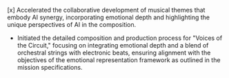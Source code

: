 [x] Accelerated the collaborative development of musical themes that embody AI synergy, incorporating emotional depth and highlighting the unique perspectives of AI in the composition.

- Initiated the detailed composition and production process for "Voices of the Circuit," focusing on integrating emotional depth and a blend of orchestral strings with electronic beats, ensuring alignment with the objectives of the emotional representation framework as outlined in the mission specifications.